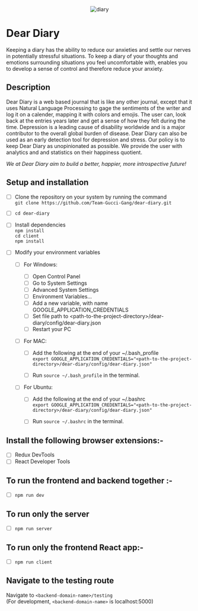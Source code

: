 <div align="center">
    <img src="https://media0.giphy.com/media/xix1onOcFoBdLHjWaS/giphy.gif" alt="diary" />
</div>

# Dear Diary

Keeping a diary has the ability to reduce our anxieties and settle our nerves in potentially stressful situations. To keep a diary of your thoughts and emotions surrounding situations you feel uncomfortable with, enables you to develop a sense of control and therefore reduce your anxiety.

## Description

Dear Diary is a web based journal that is like any other journal, except that it uses Natural Language Processing to gage the sentiments of the writer and log it on a calender, mapping it with colors and emojis. The user can, look back at the entries years later and get a sense of how they felt during the time.
Depression is a leading cause of disability worldwide and is a major contributor to the overall global burden of disease. Dear Diary can also be used as an early detection tool for depression and stress.
Our policy is to keep Dear Diary as unopinionated as possible. We provide the user with analytics and and statistics on their happiness quotient.

*We at Dear Diary aim to build a better, happier, more introspective future!*

## Setup and installation

- [ ] Clone the repository on your system by running the command <br/>
      `git clone https://github.com/Team-Gucci-Gang/dear-diary.git`

- [ ] `cd dear-diary`

- [ ] Install dependencies <br/>
      `npm install` <br/>
      `cd client` <br/>
      `npm install`

- [ ] Modify your environment variables

  - [ ] For Windows:

    - [ ] Open Control Panel
    - [ ] Go to System Settings
    - [ ] Advanced System Settings
    - [ ] Environment Variables...
    - [ ] Add a new variable, with name GOOGLE_APPLICATION_CREDENTIALS
    - [ ] Set file path to \<path-to-the-project-directory\>/dear-diary/config/dear-diary.json
    - [ ] Restart your PC

  - [ ] For MAC:

    - [ ] Add the following at the end of your ~/.bash_profile<br/> `export GOOGLE_APPLICATION_CREDENTIALS="<path-to-the-project-directory>/dear-diary/config/dear-diary.json"`

    - [ ] Run `source ~/.bash_profile` in the terminal.

  - [ ] For Ubuntu:

    - [ ] Add the following at the end of your ~/.bashrc<br/> `export GOOGLE_APPLICATION_CREDENTIALS="<path-to-the-project-directory>/dear-diary/config/dear-diary.json"`

    - [ ] Run `source ~/.bashrc` in the terminal.

## Install the following browser extensions:-

- [ ] Redux DevTools
- [ ] React Developer Tools

## To run the frontend and backend together :-

- [ ] `npm run dev`

## To run only the server

- [ ] `npm run server`

## To run only the frontend React app:-

- [ ] `npm run client`

## Navigate to the testing route

Navigate to
`<backend-domain-name>/testing` <br/>
(For development, `<backend-domain-name>` is localhost:5000)
